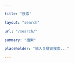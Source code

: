 ```yaml
---

title: "搜索"

layout: "search"

url: "/search/"

summary: "搜索"

placeholder: "输入关键词搜索..."

---
```


